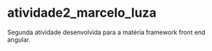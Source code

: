 # atividade2_marcelo_luza
Segunda atividade desenvolvida para a matéria framework front end angular.
